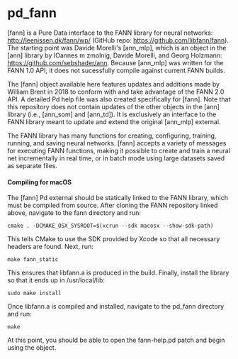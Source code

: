# pd_fann

[fann] is a Pure Data interface to the FANN library for neural networks: http://leenissen.dk/fann/wp/ (GitHub repo: https://github.com/libfann/fann). The starting point was Davide Morelli's [ann_mlp], which is an object in the [ann] library by IOannes m zmolnig, Davide Morelli, and Georg Holzmann: https://github.com/sebshader/ann. Because [ann_mlp] was written for the FANN 1.0 API, it does not sucessfully compile against current FANN builds.

The [fann] object available here features updates and additions made by William Brent in 2018 to conform with and take advantage of the FANN 2.0 API. A detailed Pd help file was also created specifically for [fann]. Note that this repository does not contain updates of the other objects in the [ann] library (i.e., [ann_som] and [ann_td]). It is exclusively an interface to the FANN library meant to update and extend the original [ann_mlp] external.

The FANN library has many functions for creating, configuring, training, running, and saving neural networks. [fann] accepts a variety of messages for executing FANN functions, making it possible to create and train a neural net incrementally in real time, or in batch mode using large datasets saved as separate files.

#### Compiling for macOS

The [fann] Pd external should be statically linked to the FANN library, which must be compiled from source. After cloning the FANN repository linked above, navigate to the fann directory and run:

`cmake . -DCMAKE_OSX_SYSROOT=$(xcrun --sdk macosx --show-sdk-path)`

This tells CMake to use the SDK provided by Xcode so that all necessary headers are found. Next, run:

`make fann_static`

This ensures that libfann.a is produced in the build. Finally, install the library so that it ends up in /usr/local/lib:

`sudo make install`

Once libfann.a is compiled and installed, navigate to the pd_fann directory and run:

`make`

At this point, you should be able to open the fann-help.pd patch and begin using the object.